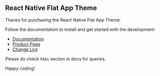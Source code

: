 
## React Native Flat App Theme

Thanks for purchasing the React Native Flat App Theme.

Follow the documentation to install and get started with the development:

-   [Documentation](http://strapmobile.com/docs/react-native-flat-app-theme/master/)
-   [Product Page](http://strapmobile.com/react-native-flat-app-theme/)
-	[Change Log](http://gitstrap.com/strapmobile/FlatApp/blob/v5.1.0/ChangeLog.md)

Please do check `FAQs` section in docs for queries.

Happy coding!
